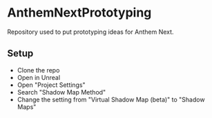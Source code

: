 # AnthemNextPrototyping
  Repository used to put prototyping ideas for Anthem Next.
  
## Setup
- Clone the repo
- Open in Unreal
- Open "Project Settings"
- Search "Shadow Map Method"
- Change the setting from "Virtual Shadow Map (beta)" to "Shadow Maps"
